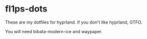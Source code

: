 # fl1ps-dots
These are my dotfiles for hyprland. If you don't like hyprland, GTFO.

You will need bibata-modern-ice and waypaper.
